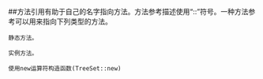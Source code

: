 ##方法引用有助于自己的名字指向方法。方法参考描述使用“::”符号。一种方法参考可以用来指向下列类型的方法。

    静态方法。
                                  
    实例方法。
                                  
    使用new运算符构造函数(TreeSet::new)